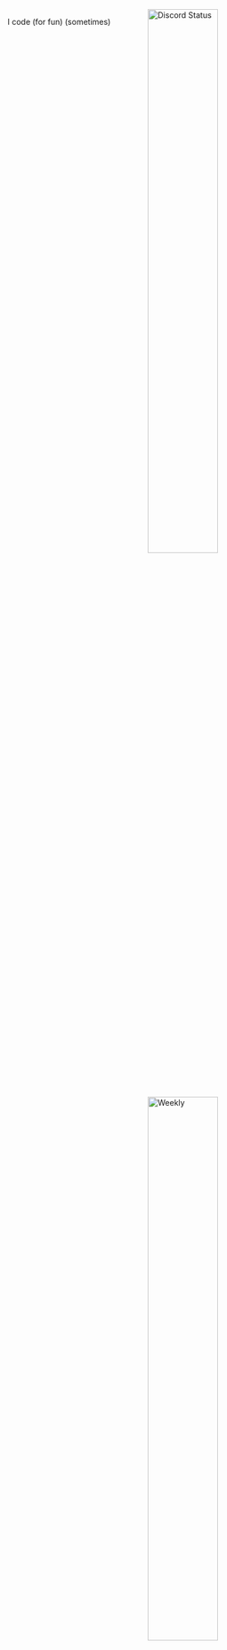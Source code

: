 <a href="https://discord.com/users/845014103561863188" target="_blank">
	<img width="50%" align="right" alt="Discord Status" src="https://lanyard.cnrad.dev/api/845014103561863188?bg=0d1117&borderRadius=5px&idleMessage=Doing%20my%20own%20thing...">
</a>
<a href="https://wakatime.com/@K5" target="_blank">
	<img width="50%" align="right" alt="Weekly" src="https://github-readme-stats.vercel.app/api/wakatime?username=K5&border_radius=5px&theme=dark&bg_color=0d1117&border_color=1f1f1f&icon_color=58a6ff&show_icons=true&disable_animations=true&custom_title=Weekly%20Stats">
</a>

I code (for fun) (sometimes)
